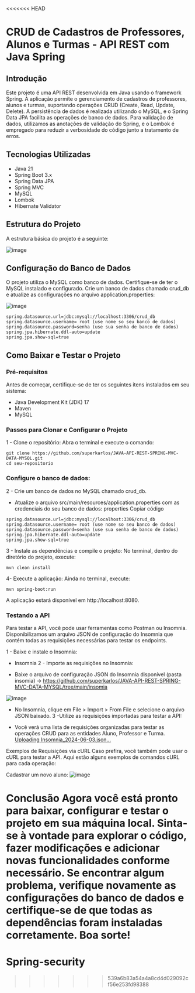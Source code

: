 <<<<<<< HEAD
# CRUD de Cadastros de Professores, Alunos e Turmas - API REST com Java Spring
## Introdução
Este projeto é uma API REST desenvolvida em Java usando o framework Spring. A aplicação permite o gerenciamento de cadastros de professores, alunos e turmas, suportando operações CRUD (Create, Read, Update, Delete). A persistência de dados é realizada utilizando o MySQL, e o Spring Data JPA facilita as operações de banco de dados. Para validação de dados, utilizamos as anotações de validação do Spring, e o Lombok é empregado para reduzir a verbosidade do código junto a tratamento de erros.

## Tecnologias Utilizadas
- Java 21
- Spring Boot 3.x
- Spring Data JPA
- Spring MVC
- MySQL
- Lombok
- Hibernate Validator

## Estrutura do Projeto
A estrutura básica do projeto é a seguinte:

 ![image](https://github.com/superkarlos/JAVA-API-REST-SPRING-MVC-DATA-MYSQL/assets/50372440/803a9092-7d33-4287-95bd-502335f67a25)

## Configuração do Banco de Dados
O projeto utiliza o MySQL como banco de dados. Certifique-se de ter o MySQL instalado e configurado. Crie um banco de dados chamado crud_db e atualize as configurações no arquivo application.properties:

![image](https://github.com/superkarlos/JAVA-API-REST-SPRING-MVC-DATA-MYSQL/assets/50372440/d2e29106-01f8-4196-9728-5a4ef605a30a)

```
spring.datasource.url=jdbc:mysql://localhost:3306/crud_db
spring.datasource.username= root (use nome so seu banco de dados)
spring.datasource.password=senha (use sua senha de banco de dados)
spring.jpa.hibernate.ddl-auto=update
spring.jpa.show-sql=true

```
## Como Baixar e Testar o Projeto
### Pré-requisitos
Antes de começar, certifique-se de ter os seguintes itens instalados em seu sistema:

- Java Development Kit (JDK) 17
- Maven
- MySQL
### Passos para Clonar e Configurar o Projeto
1 - Clone o repositório:
Abra o terminal e execute o comando:
```
git clone https://github.com/superkarlos/JAVA-API-REST-SPRING-MVC-DATA-MYSQL.git
cd seu-repositorio
```

### Configure o banco de dados:

2 - Crie um banco de dados no MySQL chamado crud_db.
- Atualize o arquivo src/main/resources/application.properties com as credenciais do seu banco de dados:
properties
Copiar código

```
spring.datasource.url=jdbc:mysql://localhost:3306/crud_db
spring.datasource.username= root (use nome so seu banco de dados)
spring.datasource.password=senha (use sua senha de banco de dados)
spring.jpa.hibernate.ddl-auto=update
spring.jpa.show-sql=true

```

3 - Instale as dependências e compile o projeto:
No terminal, dentro do diretório do projeto, execute:
```
mvn clean install
```
4- Execute a aplicação:
Ainda no terminal, execute:
```
mvn spring-boot:run
```
A aplicação estará disponível em http://localhost:8080.

### Testando a API
Para testar a API, você pode usar ferramentas como Postman ou Insomnia. Disponibilizamos um arquivo JSON de configuração do Insomnia que contém todas as requisições necessárias para testar os endpoints.

1 - Baixe e instale o Insomnia:

- Insomnia
2 - Importe as requisições no Insomnia:

- Baixe o arquivo de configuração JSON do Insomnia disponível (pasta insomia) -> https://github.com/superkarlos/JAVA-API-REST-SPRING-MVC-DATA-MYSQL/tree/main/insomia
 
 ![image](https://github.com/superkarlos/JAVA-API-REST-SPRING-MVC-DATA-MYSQL/assets/50372440/cde42275-b622-465b-8437-31fc8b9308f6)

- No Insomnia, clique em File > Import > From File e selecione o arquivo JSON baixado.
3 -Utilize as requisições importadas para testar a API:

- Você verá uma lista de requisições organizadas para testar as operações CRUD para as entidades Aluno, Professor e Turma. [Uploading Insomnia_2024-06-03.json…]()

Exemplos de Requisições via cURL
Caso prefira, você também pode usar o cURL para testar a API. Aqui estão alguns exemplos de comandos cURL para cada operação:

Cadastrar um novo aluno:
![image](https://github.com/superkarlos/JAVA-API-REST-SPRING-MVC-DATA-MYSQL/assets/50372440/2aa3c78f-ccf2-426f-b129-3ad5b8502171)



Conclusão
Agora você está pronto para baixar, configurar e testar o projeto em sua máquina local. Sinta-se à vontade para explorar o código, fazer modificações e adicionar novas funcionalidades conforme necessário. Se encontrar algum problema, verifique novamente as configurações do banco de dados e certifique-se de que todas as dependências foram instaladas corretamente. Boa sorte!
=======
# Spring-security
>>>>>>> 539a6b83a54a4a8cd4d029092cf56e253fd98388
